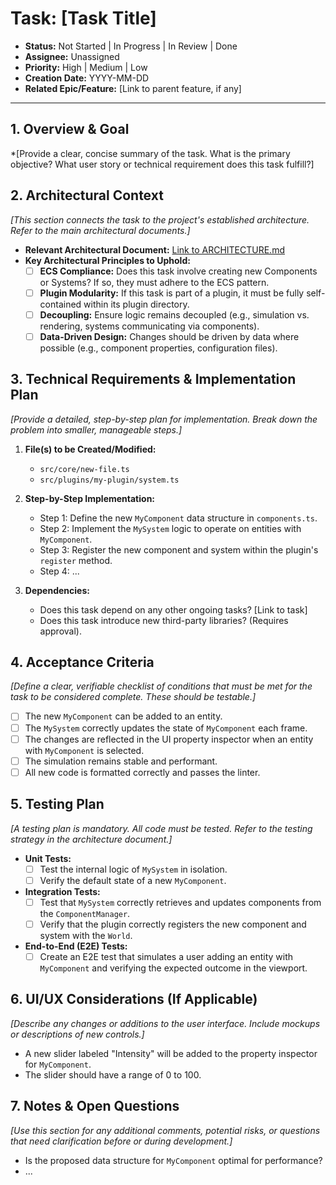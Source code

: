 # Task: [Task Title]

- **Status:** Not Started | In Progress | In Review | Done
- **Assignee:** Unassigned
- **Priority:** High | Medium | Low
- **Creation Date:** YYYY-MM-DD
- **Related Epic/Feature:** [Link to parent feature, if any]

---

## 1. Overview & Goal

*[Provide a clear, concise summary of the task. What is the primary objective? What user story or technical requirement does this task fulfill?]

## 2. Architectural Context

*[This section connects the task to the project's established architecture. Refer to the main architectural documents.]*

- **Relevant Architectural Document:** [Link to ARCHITECTURE.md](./../architecture/ARCHITECTURE.md)
- **Key Architectural Principles to Uphold:**
  - [ ] **ECS Compliance:** Does this task involve creating new Components or Systems? If so, they must adhere to the ECS pattern.
  - [ ] **Plugin Modularity:** If this task is part of a plugin, it must be fully self-contained within its plugin directory.
  - [ ] **Decoupling:** Ensure logic remains decoupled (e.g., simulation vs. rendering, systems communicating via components).
  - [ ] **Data-Driven Design:** Changes should be driven by data where possible (e.g., component properties, configuration files).

## 3. Technical Requirements & Implementation Plan

*[Provide a detailed, step-by-step plan for implementation. Break down the problem into smaller, manageable steps.]*

1.  **File(s) to be Created/Modified:**
    - `src/core/new-file.ts`
    - `src/plugins/my-plugin/system.ts`

2.  **Step-by-Step Implementation:**
    - Step 1: Define the new `MyComponent` data structure in `components.ts`.
    - Step 2: Implement the `MySystem` logic to operate on entities with `MyComponent`.
    - Step 3: Register the new component and system within the plugin's `register` method.
    - Step 4: ...

3.  **Dependencies:**
    - Does this task depend on any other ongoing tasks? [Link to task]
    - Does this task introduce new third-party libraries? (Requires approval).

## 4. Acceptance Criteria

*[Define a clear, verifiable checklist of conditions that must be met for the task to be considered complete. These should be testable.]*

- [ ] The new `MyComponent` can be added to an entity.
- [ ] The `MySystem` correctly updates the state of `MyComponent` each frame.
- [ ] The changes are reflected in the UI property inspector when an entity with `MyComponent` is selected.
- [ ] The simulation remains stable and performant.
- [ ] All new code is formatted correctly and passes the linter.

## 5. Testing Plan

*[A testing plan is mandatory. All code must be tested. Refer to the testing strategy in the architecture document.]*

- **Unit Tests:**
  - [ ] Test the internal logic of `MySystem` in isolation.
  - [ ] Verify the default state of a new `MyComponent`.
- **Integration Tests:**
  - [ ] Test that `MySystem` correctly retrieves and updates components from the `ComponentManager`.
  - [ ] Verify that the plugin correctly registers the new component and system with the `World`.
- **End-to-End (E2E) Tests:**
  - [ ] Create an E2E test that simulates a user adding an entity with `MyComponent` and verifying the expected outcome in the viewport.

## 6. UI/UX Considerations (If Applicable)

*[Describe any changes or additions to the user interface. Include mockups or descriptions of new controls.]*

- A new slider labeled "Intensity" will be added to the property inspector for `MyComponent`.
- The slider should have a range of 0 to 100.

## 7. Notes & Open Questions

*[Use this section for any additional comments, potential risks, or questions that need clarification before or during development.]*

- Is the proposed data structure for `MyComponent` optimal for performance?
- ...
